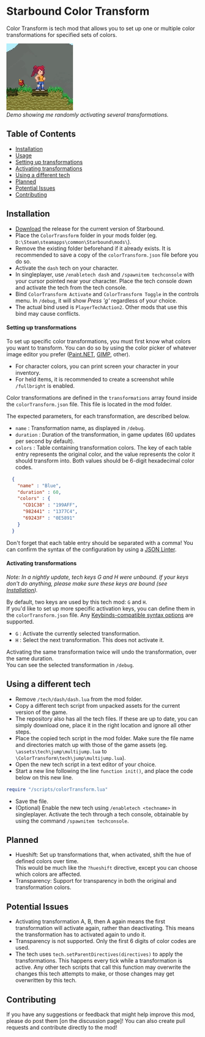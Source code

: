 # Starbound Color Transform
Color Transform is tech mod that allows you to set up one or multiple color transformations for specified sets of colors.

![Demo](https://raw.githubusercontent.com/Silverfeelin/Starbound-ColorTransform/master/readme/demo.gif "Color Transform Demo")  
*Demo showing me randomly activating several transformations.*

## Table of Contents
- [Installation](#installation)
- [Usage](#usage)
 - [Setting up transformations](#setting-up-transformations)
 - [Activating transformations](#activating-transformations)
- [Using a different tech](#using-a-different-tech)
- [Planned](#planned)
- [Potential Issues](#potential-issues)
- [Contributing](#contributing)

## Installation
* [Download](https://github.com/Silverfeelin/Starbound-ColorTransform/releases) the release for the current version of Starbound.
* Place the `ColorTransform` folder in your mods folder (eg. `D:\Steam\steamapps\common\Starbound\mods\`).
 * Remove the existing folder beforehand if it already exists. It is recommended to save a copy of the `colorTransform.json` file before you do so.
* Activate the `dash` tech on your character.
 * In singleplayer, use `/enabletech dash` and `/spawnitem techconsole` with your cursor pointed near your character. Place the tech console down and activate the tech from the tech console.
* Bind `ColorTransform Activate` and `ColorTransform Toggle` in the controls menu. In `/debug`, it will show *Press 'g'* regardless of your choice.
 * The actual bind used is `PlayerTechAction2`. Other mods that use this bind may cause conflicts.
 
#### Setting up transformations
To set up specific color transformations, you must first know what colors you want to transform. You can do so by using the color picker of whatever image editor you prefer ([Paint.NET](http://www.getpaint.net/index.html), [GIMP](https://www.gimp.org/), other).  
 * For character colors, you can print screen your character in your inventory.
 * For held items, it is recommended to create a screenshot while `/fullbright` is enabled.

Color transformations are defined in the `transformations` array found inside the `colorTransform.json` file. This file is located in the mod folder.

The expected parameters, for each transformation, are described below.
* `name` : Transformation name, as displayed in `/debug`.
* `duration` : Duration of the transformation, in game updates (60 updates per second by default).
* `colors` : Table containing transformation colors. The key of each table entry represents the original color, and the value represents the color it should transform into. Both values should be 6-digit hexadecimal color codes.
```json
  {
    "name" : "Blue",
    "duration" : 60,
    "colors" : {
      "CD1C38" : "199AFF",
      "982441" : "1377C4",
      "69243F" : "0E5891"
    }
  }
```

Don't forget that each table entry should be separated with a comma! You can confirm the syntax of the configuration by using a [JSON Linter](http://helmet.kafuka.org/sbmods/json/).

#### Activating transformations
*Note: In a nightly update, tech keys G and H were unbound. If your keys don't do anything, please make sure these keys are bound (see [Installation](#installation)).*

By default, two keys are used by this tech mod: `G` and `H`.  
If you'd like to set up more specific activation keys, you can define them in the `colorTransform.json` file. Any [Keybinds-compatible syntax options](https://github.com/Silverfeelin/Starbound-Keybinds#syntax-options) are supported.

* `G` : Activate the currently selected transformation.
* `H` : Select the next transformation. This does not activate it.

Activating the same transformation twice will undo the transformation, over the same duration.  
You can see the selected transformation in `/debug`.

## Using a different tech
* Remove `/tech/dash/dash.lua` from the mod folder.
* Copy a different tech script from unpacked assets for the current version of the game.
 * The repository also has all the tech files. If these are up to date, you can simply download one, place it in the right location and ignore all other steps.
* Place the copied tech script in the mod folder. Make sure the file name and directories match up with those of the game assets (eg. `\assets\tech\jump\multijump.lua` to `\ColorTransform\tech\jump\multijump.lua`).
* Open the new tech script in a text editor of your choice.
* Start a new line following the line `function init()`, and place the code below on this new line.
```lua
require "/scripts/colorTransform.lua"
```
* Save the file.
* (Optional) Enable the new tech using `/enabletech <techname>` in singleplayer. Activate the tech through a tech console, obtainable by using the command `/spawnitem techconsole`.

## Planned
* Hueshift: Set up transformations that, when activated, shift the hue of defined colors over time.  
This would be much like the `?hueshift` directive, except you can choose which colors are affected.
* Transparency: Support for transparency in both the original and transformation colors.

## Potential Issues
* Activating transformation A, B, then A again means the first transformation will activate again, rather than deactivating. This means the transformation has to activated again to undo it.
* Transparency is not supported. Only the first 6 digits of color codes are used.
* The tech uses `tech.setParentDirectives(directives)` to apply the transformations. This happens every tick while a transformation is active. Any other tech scripts that call this function may overwrite the changes this tech attempts to make, or those changes may get overwritten by this tech.

## Contributing
If you have any suggestions or feedback that might help improve this mod, please do post them [on the discussion page]!
You can also create pull requests and contribute directly to the mod!
